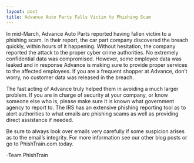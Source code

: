```yaml
---
layout: post
title: Advance Auto Parts Falls Victim to Phishing Scam
---
```


In mid-March, Advance Auto Parts reported having fallen victim to a phishing scam. In their report, the car part company discovered the breach quickly, within hours of it happening. Without hesitation, the company reported the attack to the proper cyber crime authorities. No extremely confidential data was compromised. However, some employee data was leaked and in response Advance is making sure to provide proper services to the affected employees. If you are a frequent shopper at Advance, don’t worry, no customer data was released in the breach.


The fast acting of Advance truly helped them in avoiding a much larger problem. If you are in charge of security at your company, or know someone else who is, please make sure it is known what government agency to report to. The IRS has an extensive phishing reporting tool as to alert authorities to what emails are phishing scams as well as providing direct assistance if needed.


Be sure to always look over emails very carefully if some suspicion arises as to the email’s integrity. For more information see our other blog posts or go to PhishTrain.com today.


-Team PhishTrain
